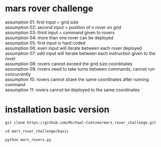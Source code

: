 # mars rover challenge
assumption 01: first input = grid size  
assumption 02: second input = position of n rover on grid  
assumption 03: third input = command given to rovers  
assumption 04: more than one rover can be deployed  
assumption 05: first input is hard coded  
assumption 06: even input will iterate between each rover deployed  
assumption 07: odd input will iterate between each instruction given to the rover  
assumption 08: rovers cannot exceed the grid size coordinates   
assumption 09: rovers need to take turns between commands, cannot run concurrently  
assumption 10: rovers cannot share the same coordinates after running command  
assumption 11: rovers cannot be deployed to the same coordinates  


# installation basic version  
```
git clone https://github.com/Michael-Coetzee/mars_rover_challenge.git  

cd mars_rover_challenge/basic  

python mars_rovers.py  

```


